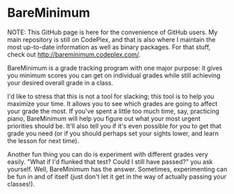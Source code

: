 BareMinimum
===========

NOTE: This GitHub page is here for the convenience of GitHub users. My main repository is still on CodePlex, and that is also where I maintain the most up-to-date information as well as binary packages. For that stuff, check out http://bareminimum.codeplex.com/. 

BareMinimum is a grade tracking program with one major purpose: it gives you minimum scores you can get on individual grades while still achieving your desired overall grade in a class. 

I'd like to stress that this is not a tool for slacking; this tool is to help you maximize your time. It allows you to see which grades are going to affect your grade the most. If you've spent a little too much time, say, practicing piano, BareMinimum will help you figure out what your most urgent priorities should be. It'll also tell you if it's even possible for you to get that grade you need (or if you should perhaps set your sights lower, and learn the lesson for next time). 

Another fun thing you can do is experiment with different grades very easily. "What if I'd flunked that test? Could I still have passed?" you ask yourself. Well, BareMinimum has the answer. Sometimes, experimenting can be fun in and of itself (just don't let it get in the way of actually passing your classes!).
